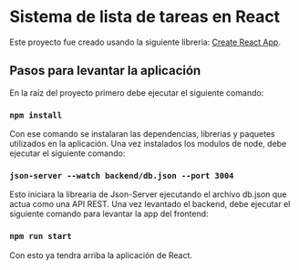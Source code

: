 # Sistema de lista de tareas en React

Este proyecto fue creado usando la siguiente libreria:
[Create React App](https://github.com/facebook/create-react-app).

## Pasos para levantar la aplicación

En la raíz del proyecto primero debe ejecutar el siguiente comando:

### `npm install`

Con ese comando se instalaran las dependencias, librerias y paquetes utilizados
en la aplicación. Una vez instalados los modulos de node, debe ejecutar el
siguiente comando:

### `json-server --watch backend/db.json --port 3004`

Esto iniciara la librearia de Json-Server ejecutando el archivo db.json que
actua como una API REST. Una vez levantado el backend, debe ejecutar el
siguiente comando para levantar la app del frontend:

### `npm run start`

Con esto ya tendra arriba la aplicación de React.
